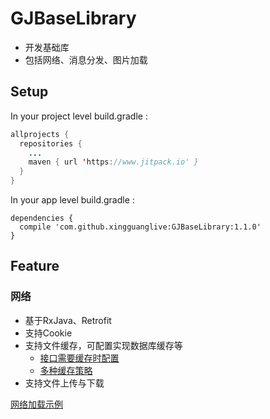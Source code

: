 # GJBaseLibrary

- 开发基础库
- 包括网络、消息分发、图片加载



## Setup

In your project level build.gradle :
```java
allprojects {
  repositories {
    ...
    maven { url 'https://www.jitpack.io' }
  }
}
```

In your app level build.gradle :
```
dependencies {
  compile 'com.github.xingguanglive:GJBaseLibrary:1.1.0'
}
```

## Feature

### 网络
- 基于RxJava、Retrofit
- 支持Cookie
- 支持文件缓存，可配置实现数据库缓存等
  - [接口需要缓存时配置](https://github.com/chentao7v/GJBaseLibrary/blob/master/app/src/main/java/tv/guojiang/network/TestRequest.java)
  - [多种缓存策略](https://github.com/chentao7v/GJBaseLibrary/blob/master/GjBaseLibrary/src/main/java/tv/guojiang/baselib/network/cache/CacheState.java)
- 支持文件上传与下载

[网络加载示例](https://github.com/chentao7v/GJBaseLibrary/blob/master/app/src/main/java/tv/guojiang/sample/NetworkSampleActivity.java)
